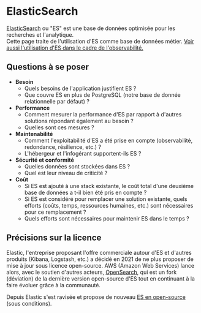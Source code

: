 # ElasticSearch

[ElasticSearch](https://www.elastic.co/fr/elasticsearch) ou "ES" est une base de données optimisée pour les recherches et l'analytique.\
Cette page traite de l'utilisation d'ES comme base de données métier. [Voir aussi l'utilisation d'ES dans le cadre de l'observabilité.](../../securiser-et-surveiller/observabilite.md)

## Questions à se poser

* **Besoin**
  * Quels besoins de l'application justifient ES ?
  * Que couvre ES en plus de PostgreSQL (notre base de donnée relationnelle par défaut) ?
* **Performance**
  * Comment mesurer la performance d'ES par rapport à d'autres solutions répondant également au besoin ?
  * Quelles sont ces mesures ?
* **Maintenabilité**
  * Comment l'exploitabilité d'ES a été prise en compte (observabilité, redondance, résilience, etc.) ?
  * L'hébergeur et l'infogérant supportent-ils ES ?
* **Sécurité et conformité**
  * Quelles données sont stockées dans ES ?
  * Quel est leur niveau de criticité ?
* **Coût**
  * Si ES est ajouté à une stack existante, le coût total d'une deuxième base de données a t-il bien été pris en compte ?
  * Si ES est considéré pour remplacer une solution existante, quels efforts (coûts, temps, ressources humaines, etc.) sont nécessaires pour ce remplacement ?
  * Quels efforts sont nécessaires pour maintenir ES dans le temps ?

## Précisions sur la licence

Elastic, l'entreprise proposant l'offre commerciale autour d'ES et d'autres produits (Kibana, Logstash, etc.) a décidé en 2021 de ne plus proposer de mise à jour sous licence open-source. AWS (Amazon Web Services) lance alors, avec le soutien d'autres acteurs, [OpenSearch](https://aws.amazon.com/what-is/opensearch/), qui est un fork (déviation) de la dernière version open-source d'ES tout en continuant à la faire évoluer grâce à la communauté.

Depuis Elastic s'est ravisée et propose de nouveau [ES en open-source](https://www.elastic.co/blog/elasticsearch-is-open-source-again) (sous conditions).
